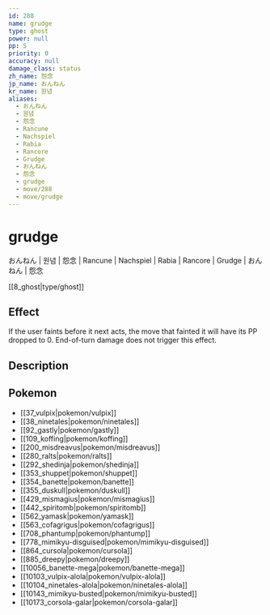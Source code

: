 ```yaml
---
id: 288
name: grudge
type: ghost
power: null
pp: 5
priority: 0
accuracy: null
damage_class: status
zh_name: 怨念
jp_name: おんねん
kr_name: 원념
aliases:
  - おんねん
  - 원념
  - 怨念
  - Rancune
  - Nachspiel
  - Rabia
  - Rancore
  - Grudge
  - おんねん
  - 怨念
  - grudge
  - move/288
  - move/grudge
---
```

# grudge
    
おんねん | 원념 | 怨念 | Rancune | Nachspiel | Rabia | Rancore | Grudge | おんねん | 怨念

[[8_ghost|type/ghost]]

## Effect

If the user faints before it next acts, the move that fainted it will have its PP dropped to 0.  End-of-turn damage does not trigger this effect.

## Description



## Pokemon

- [[37_vulpix|pokemon/vulpix]]
- [[38_ninetales|pokemon/ninetales]]
- [[92_gastly|pokemon/gastly]]
- [[109_koffing|pokemon/koffing]]
- [[200_misdreavus|pokemon/misdreavus]]
- [[280_ralts|pokemon/ralts]]
- [[292_shedinja|pokemon/shedinja]]
- [[353_shuppet|pokemon/shuppet]]
- [[354_banette|pokemon/banette]]
- [[355_duskull|pokemon/duskull]]
- [[429_mismagius|pokemon/mismagius]]
- [[442_spiritomb|pokemon/spiritomb]]
- [[562_yamask|pokemon/yamask]]
- [[563_cofagrigus|pokemon/cofagrigus]]
- [[708_phantump|pokemon/phantump]]
- [[778_mimikyu-disguised|pokemon/mimikyu-disguised]]
- [[864_cursola|pokemon/cursola]]
- [[885_dreepy|pokemon/dreepy]]
- [[10056_banette-mega|pokemon/banette-mega]]
- [[10103_vulpix-alola|pokemon/vulpix-alola]]
- [[10104_ninetales-alola|pokemon/ninetales-alola]]
- [[10143_mimikyu-busted|pokemon/mimikyu-busted]]
- [[10173_corsola-galar|pokemon/corsola-galar]]

